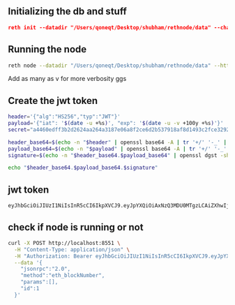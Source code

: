 ## Initializing the db and stuff

```json
reth init --datadir "/Users/qoneqt/Desktop/shubham/rethnode/data" --chain config.json
```

## Running the node

```bash
reth node --datadir "/Users/qoneqt/Desktop/shubham/rethnode/data" --http --ws --port 30303 --http.api all --chain config.json
```
Add as many as v for more verbosity ggs


## Create the jwt token
```bash
header='{"alg":"HS256","typ":"JWT"}'
payload='{"iat": '$(date -u +%s)', "exp": '$(date -u -v +100y +%s)'}'
secret="a4460edff3b2d2624aa264a3187e06a8f2ce6d2b537918af8d1493c2fce3292e"

header_base64=$(echo -n "$header" | openssl base64 -A | tr '+/' '-_' | tr -d '=')
payload_base64=$(echo -n "$payload" | openssl base64 -A | tr '+/' '-_' | tr -d '=')
signature=$(echo -n "$header_base64.$payload_base64" | openssl dgst -sha256 -mac HMAC -macopt hexkey:$secret -binary | openssl base64 -A | tr '+/' '-_' | tr -d '=')

echo "$header_base64.$payload_base64.$signature"
```

## jwt token


```jwt_key
eyJhbGciOiJIUzI1NiIsInR5cCI6IkpXVCJ9.eyJpYXQiOiAxNzQ3MDU0MTgzLCAiZXhwIjogNDkwMjcyNzc4M30.4cIrO3f4jRk6KhL1bPsvQ3Qu1JfQrL4wD2D2BJeWxWQ
```

## check if node is running or not 
```bash
curl -X POST http://localhost:8551 \
  -H "Content-Type: application/json" \
  -H "Authorization: Bearer eyJhbGciOiJIUzI1NiIsInR5cCI6IkpXVCJ9.eyJpYXQiOiAxNzQ3MDUwMjcxfQ.AZN-Qb1eQprecQPuJRsiCSnDYjVQmG1GLWDvaNdMBxw" \
  --data '{
    "jsonrpc":"2.0",
    "method":"eth_blockNumber",
    "params":[],
    "id":1
  }' 
```
